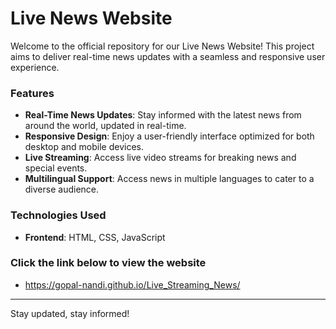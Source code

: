 # Live News Website

Welcome to the official repository for our Live News Website! This project aims to deliver real-time news updates with a seamless and responsive user experience. 

### Features

- **Real-Time News Updates**: Stay informed with the latest news from around the world, updated in real-time.
- **Responsive Design**: Enjoy a user-friendly interface optimized for both desktop and mobile devices.
- **Live Streaming**: Access live video streams for breaking news and special events.
- **Multilingual Support**: Access news in multiple languages to cater to a diverse audience.

### Technologies Used

- **Frontend**: HTML, CSS, JavaScript

### Click the link below to view the website

- https://gopal-nandi.github.io/Live_Streaming_News/

---

Stay updated, stay informed!
